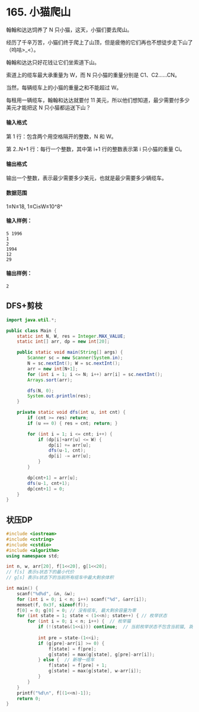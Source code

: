 # 165. 小猫爬山

翰翰和达达饲养了 N 只小猫，这天，小猫们要去爬山。

经历了千辛万苦，小猫们终于爬上了山顶，但是疲倦的它们再也不想徒步走下山了（呜咕>_<）。

翰翰和达达只好花钱让它们坐索道下山。

索道上的缆车最大承重量为 W，而 N 只小猫的重量分别是 C1、C2……CN。

当然，每辆缆车上的小猫的重量之和不能超过 W。

每租用一辆缆车，翰翰和达达就要付 11 美元，所以他们想知道，最少需要付多少美元才能把这 N 只小猫都运送下山？

#### 输入格式

第 1 行：包含两个用空格隔开的整数，N 和 W。

第 2..N+1 行：每行一个整数，其中第 i+1 行的整数表示第 i 只小猫的重量 Ci。

#### 输出格式

输出一个整数，表示最少需要多少美元，也就是最少需要多少辆缆车。

#### 数据范围

1≤N≤18, 1≤Ci≤W≤10^8^

#### 输入样例：

```
5 1996
1
2
1994
12
29
```

#### 输出样例：

```
2
```



## DFS+剪枝

```java
import java.util.*;

public class Main {
    static int N, W, res = Integer.MAX_VALUE;
    static int[] arr, dp = new int[20];

    public static void main(String[] args) {
        Scanner sc = new Scanner(System.in);
        N = sc.nextInt(); W = sc.nextInt();
        arr = new int[N+1];
        for (int i = 1; i <= N; i++) arr[i] = sc.nextInt();
        Arrays.sort(arr);

        dfs(N, 0);
        System.out.println(res);
    }

    private static void dfs(int u, int cnt) {
        if (cnt >= res) return;
        if (u == 0) { res = cnt; return; }

        for (int i = 1; i <= cnt; i++) {
            if (dp[i]+arr[u] <= W) {
                dp[i] += arr[u];
                dfs(u-1, cnt);
                dp[i] -= arr[u];
            }
        }

        dp[cnt+1] = arr[u];
        dfs(u-1, cnt+1);
        dp[cnt+1] = 0;
    }
}
```



## 状压DP

```c++
#include <iostream>
#include <cstring>
#include <cstdio>
#include <algorithm>
using namespace std;

int n, w, arr[20], f[1<<20], g[1<<20];  
// f[s] 表示s状态下的最小代价
// g[s] 表示s状态下的当前所有缆车中最大剩余体积

int main() {
    scanf("%d%d", &n, &w);
    for (int i = 0; i < n; i++) scanf("%d", &arr[i]);
    memset(f, 0x3f, sizeof(f));
    f[0] = 0; g[0] = 0; // 没有缆车, 最大剩余容量为零
    for (int state = 1; state < (1<<n); state++) { // 枚举状态
        for (int i = 0; i < n; i++) {  // 枚举猫
            if (!(state&(1<<i))) continue;  // 当前枚举状态不包含当前猫, 跳过
            
            int pre = state-(1<<i);
            if (g[pre]-arr[i] >= 0) {
                f[state] = f[pre];
                g[state] = max(g[state], g[pre]-arr[i]);
            } else {  // 新增一缆车
                f[state] = f[pre] + 1;
                g[state] = max(g[state], w-arr[i]);
            }
        }
    }
    printf("%d\n", f[(1<<n)-1]);
    return 0;
}
```

